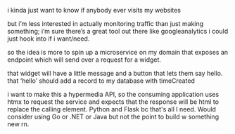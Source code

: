 i kinda just want to know if anybody ever visits my websites

but i’m less interested in actually monitoring traffic than just making something; i’m sure there’s a great tool out there like googleanalytics i could just hook into if i want/need.

so the idea is more to spin up a microservice on my domain that exposes an endpoint which will send over a request for a widget.

that widget will have a little message and a button that lets them say hello. that ‘hello’ should add a record to my database with timeCreated

i want to make this a hypermedia API, so the consuming application uses htmx to request the service and expects that the response will be html to replace the calling element. Python and Flask bc that's all I need. Would consider using Go or .NET or Java but not the point to build w something new rn.
